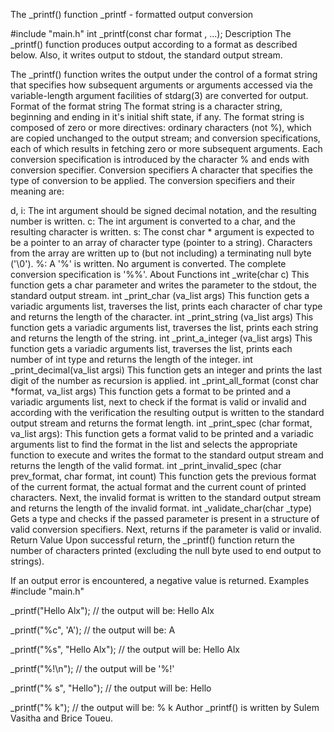 The _printf() function
_printf - formatted output conversion

#include "main.h" int _printf(const char format , ...);
Description
The _printf() function produces output according to a format as described below. Also, it writes output to stdout, the standard output stream.

The  _printf() function writes the output under the control of a format string that specifies how subsequent arguments or arguments accessed via the variable-length argument facilities of stdarg(3) are converted for output.
Format of the format string
The format string is a character string, beginning and ending in it's initial shift state, if any. The format string is composed of zero or more directives: ordinary characters (not %), which are copied unchanged to the output stream; and conversion specifications, each of which results in fetching zero or more subsequent arguments. Each conversion specification is introduced by the character % and ends with conversion specifier.
Conversion specifiers
A character that specifies the type of conversion to be applied. The conversion specifiers and their meaning are:

d, i: The int argument should be signed decimal notation, and the resulting number is written.
c: The int argument is converted to a char, and the resulting character is written.
s: The const char * argument is expected to be a pointer to an array of character type (pointer to a string). Characters from the array are written up  to  (but not including) a terminating null byte ('\0').
%: A '%' is written. No argument is converted. The complete conversion specification is '%%'.
About Functions
int _write(char c)
This function gets a char parameter and writes the parameter to the stdout, the standard output stream.
int _print_char (va_list args)
This function gets a variadic arguments list, traverses the list, prints each character of char type and returns the length of the character.
int _print_string (va_list args)
This function gets a variadic arguments list, traverses the list, prints each string and returns the length of the string.
int _print_a_integer (va_list args)
This function gets a variadic arguments list, traverses the list, prints each number of int type and returns the length of the integer.
int _print_decimal(va_list argsi)
This function gets an integer and prints the last digit of the number as recursion is applied.
int _print_all_format (const char *format, va_list args)
This function gets a format to be printed and a variadic arguments list, next to check if the format is valid or invalid and according with the verification the resulting output is written to the standard output stream and returns the format length.
int _print_spec (char format, va_list args):
This function gets a format valid to be printed and a variadic arguments list to find the format in the list and selects the appropriate function to execute and writes the format to the standard output stream and returns the length of the valid format.
int _print_invalid_spec (char prev_format, char format, int count)
This function gets the previous format of the current format, the actual format and the current count of printed characters. Next, the invalid format is written to the standard output stream and returns the length of the invalid format.
int _validate_char(char _type)
Gets a type and checks if the passed parameter is present in a structure of valid conversion specifiers. Next, returns if the parameter is valid or invalid.
Return Value
Upon successful return, the _printf() function return the number of characters printed (excluding the null byte used to end output to strings).

If an output error is encountered, a negative value is returned.
Examples
#include "main.h"

_printf("Hello Alx"); // the output will be: Hello Alx

_printf("%c", 'A'); // the output will be: A

_printf("%s", "Hello Alx"); // the output will be: Hello Alx

_printf("%!\n"); // the output will be '%!'

_printf("%        s", "Hello"); // the output will be: Hello

_printf("%        k"); // the output will be: % k
Author
_printf() is written by Sulem Vasitha and Brice Toueu.

